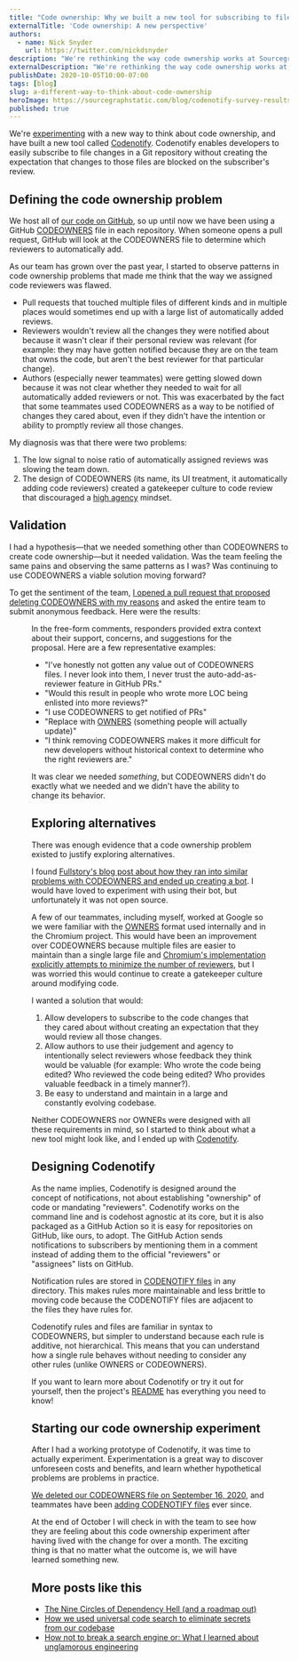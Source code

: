 ```yaml
---
title: "Code ownership: Why we built a new tool for subscribing to file changes"
externalTitle: 'Code ownership: A new perspective'
authors:
  - name: Nick Snyder
    url: https://twitter.com/nickdsnyder
description: "We're rethinking the way code ownership works at Sourcegraph and building a new tool that enables developers to subscribe to file changes in a Git repository."
externalDescription: "We're rethinking the way code ownership works at Sourcegraph and building a new tool that enables developers to subscribe to file changes in a Git repository."
publishDate: 2020-10-05T10:00-07:00
tags: [blog]
slug: a-different-way-to-think-about-code-ownership
heroImage: https://sourcegraphstatic.com/blog/codenotify-survey-results.png
published: true
---
```


We're [experimenting](https://github.com/sourcegraph/sourcegraph/pull/13838) with a new way to think about code ownership, and have built a new tool called [Codenotify](https://github.com/sourcegraph/codenotify). Codenotify enables developers to easily subscribe to file changes in a Git repository without creating the expectation that changes to those files are blocked on the subscriber's review.

## Defining the code ownership problem

We host all of [our code on GitHub](https://github.com/sourcegraph/), so up until now we have been using a GitHub [CODEOWNERS](https://docs.github.com/en/free-pro-team@latest/github/creating-cloning-and-archiving-repositories/about-code-owners) file in each repository. When someone opens a pull request, GitHub will look at the CODEOWNERS file to determine which reviewers to automatically add.

As our team has grown over the past year, I started to observe patterns in code ownership problems that made me think that the way we assigned code reviewers was flawed.

- Pull requests that touched multiple files of different kinds and in multiple places would sometimes end up with a large list of automatically added reviews.
- Reviewers wouldn't review all the changes they were notified about because it wasn't clear if their personal review was relevant (for example: they may have gotten notified because they are on the team that owns the code, but aren't the best reviewer for that particular change).
- Authors (especially newer teammates) were getting slowed down because it was not clear whether they needed to wait for all automatically added reviewers or not. This was exacerbated by the fact that some teammates used CODEOWNERS as a way to be notified of changes they cared about, even if they didn't have the intention or ability to promptly review all those changes.

My diagnosis was that there were two problems:

1. The low signal to noise ratio of automatically assigned reviews was slowing the team down.
1. The design of CODEOWNERS (its name, its UI treatment, it automatically adding code reviewers) created a gatekeeper culture to code review that discouraged a [high agency](https://handbook.sourcegraph.com/company/values#high-agency) mindset.

## Validation

I had a hypothesis—that we needed something other than CODEOWNERS to create code ownership—but it needed validation. Was the team feeling the same pains and observing the same patterns as I was? Was continuing to use CODEOWNERS a viable solution moving forward?

To get the sentiment of the team, [I opened a pull request that proposed deleting CODEOWNERS with my reasons](https://github.com/sourcegraph/sourcegraph/pull/11718) and asked the entire team to submit anonymous feedback. Here were the results:

<Figure 
  src="https://sourcegraphstatic.com/blog/codenotify-survey-results.png" 
  alt="50% yes, 31% maybe, 19% no"
/>

In the free-form comments, responders provided extra context about their support, concerns, and suggestions for the proposal. Here are a few representative examples:

- "I've honestly not gotten any value out of CODEOWNERS files. I never look into them, I never trust the auto-add-as-reviewer feature in GitHub PRs."
- "Would this result in people who wrote more LOC being enlisted into more reviews?"
- "I use CODEOWNERS to get notified of PRs"
- "Replace with [OWNERS](https://chromium.googlesource.com/chromium/src/+/master/docs/code_reviews.md) (something people will actually update)"
- "I think removing CODEOWNERS makes it more difficult for new developers without historical context to determine who the right reviewers are."

It was clear we needed _something_, but CODEOWNERS didn't do exactly what we needed and we didn't have the ability to change its behavior.

## Exploring alternatives

There was enough evidence that a code ownership problem existed to justify exploring alternatives.

I found [Fullstory's blog post about how they ran into similar problems with CODEOWNERS and ended up creating a bot](https://bionic.fullstory.com/taming-github-codeowners-with-bots/). I would have loved to experiment with using their bot, but unfortunately it was not open source.

A few of our teammates, including myself, worked at Google so we were familiar with the [OWNERS](https://chromium.googlesource.com/chromium/src/+/master/docs/code_reviews.md) format used internally and in the Chromium project. This would have been an improvement over CODEOWNERS because multiple files are easier to maintain than a single large file and [Chromium's implementation explicitly attempts to minimize the number of reviewers](https://chromium.googlesource.com/chromium/tools/depot_tools/+/master/owners.py#607), but I was worried this would continue to create a gatekeeper culture around modifying code.

I wanted a solution that would:

1. Allow developers to subscribe to the code changes that they cared about without creating an expectation that they would review all those changes.
1. Allow authors to use their judgement and agency to intentionally select reviewers whose feedback they think would be valuable (for example: Who wrote the code being edited? Who reviewed the code being edited? Who provides valuable feedback in a timely manner?).
1. Be easy to understand and maintain in a large and constantly evolving codebase.

Neither CODEOWNERS nor OWNERs were designed with all these requirements in mind, so I started to think about what a new tool might look like, and I ended up with [Codenotify](https://github.com/sourcegraph/codenotify).

## Designing Codenotify

As the name implies, Codenotify is designed around the concept of notifications, not about establishing "ownership" of code or mandating "reviewers". Codenotify works on the command line and is codehost agnostic at its core, but it is also packaged as a GitHub Action so it is easy for repositories on GitHub, like ours, to adopt. The GitHub Action sends notifications to subscribers by mentioning them in a comment instead of adding them to the official "reviewers" or "assignees" lists on GitHub.

Notification rules are stored in [CODENOTIFY files](https://sourcegraph.com/github.com/sourcegraph/codenotify/-/blob/README.md#codenotify-files) in any directory. This makes rules more maintainable and less brittle to moving code because the CODENOTIFY files are adjacent to the files they have rules for.

Codenotify rules and files are familiar in syntax to CODEOWNERS, but simpler to understand because each rule is additive, not hierarchical. This means that you can understand how a single rule behaves without needing to consider any other rules (unlike OWNERS or CODEOWNERS).

<div style={{padding: '1em 2em', backgroundColor: 'lightblue', width: '40rem', marginRight: 'auto', marginLeft: 'auto'}}>
If you want to learn more about Codenotify or try it out for yourself, then the project's <a href="https://sourcegraph.com/github.com/sourcegraph/codenotify/-/blob/README.md">README</a> has everything you need to know!
</div>

## Starting our code ownership experiment

After I had a working prototype of Codenotify, it was time to actually experiment. Experimentation is a great way to discover unforeseen costs and benefits, and learn whether hypothetical problems are problems in practice.

[We deleted our CODEOWNERS file on September 16, 2020](https://github.com/sourcegraph/sourcegraph/pull/13838), and teammates have been [adding CODENOTIFY files](https://sourcegraph.com/search?q=r%3A%5Egithub.com%2Fsourcegraph%2F%28sourcegraph%7Cabout%29%24+f%3ACODENOTIFY+count%3A1000&patternType=literal) ever since.

At the end of October I will check in with the team to see how they are feeling about this code ownership experiment after having lived with the change for over a month. The exciting thing is that no matter what the outcome is, we will have learned something new.

## More posts like this

- [The Nine Circles of Dependency Hell (and a roadmap out)](https://about.sourcegraph.com/blog/nine-circles-of-dependency-hell/)
- [How we used universal code search to eliminate secrets from our codebase](https://about.sourcegraph.com/blog/eliminate-secrets-from-codebase-with-universal-code-search/)
- [How not to break a search engine or: What I learned about unglamorous engineering](https://about.sourcegraph.com/blog/how-not-to-break-a-search-engine-unglamorous-engineering/)
